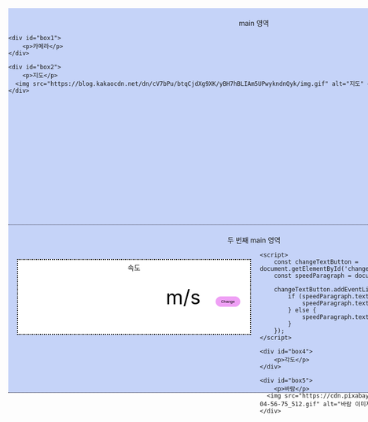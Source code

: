 <html>
<head>
<meta charset="UTF-8">
<title>Insert title here</title>

<style type="text/css">
*{
   margin: 0;
   padding: 0;
}

main{
   background-color: #c5d3f8;
   margin: 0 auto; 
   border-bottom: 1px dotted #080007;
   padding: 20px 0 20px 0; 
   width: 1000px;
}

main.first-main {
    height: 400px;
}

main.second-main {
    height: 300px;
}

main.first-main p {
    text-align: center;
    margin-top: 0px; 
}
main.second-main p {
    text-align: center;
    margin-top: 0px; 
}

#box1 {
    background-color: #ffffff;
    width: 720px;
    height: 450px;
    border: 2px dotted #000000;
    float: left;
    margin : 20px 18px 15px 18px;
   position : relative
}

#box1 p {
    position: absolute; 
    top: 5%; 
    left: 50%; 
   transform : translate(-50%, -50%)
}

#box2{
   background-color: #ffffff;
   width: 700px;
   height: 450px;
    border: 2px dotted #000000;
   float: right;
   margin : 20px 18px 15px 0px; /* top right bottom left 순 */
   position : relative
}

#box2 p {
    position: absolute; 
    top: 5%; 
    left: 50%; 
   transform : translate(-50%, -50%)
}

.map-image {
    width: 400px;
    height: auto;
   position: absolute;
   left : 170px;
   bottom : 10px
}

#box3{
   background-color: #ffffff;
   width: 472px;
   height: 150px;
    border: 2px dotted #000000;
   float: left;
    margin: 15px 18px 15px 18px; /* top right bottom left 순 */
   position : relative
}

<!-- #box3 p {
    position: absolute; 
    top: 10%; 
    left: 50%; 
   transform : translate(-50%, -50%)
} -->

#unit {
   margin: 60px 130px 0px 100px;
   font-size: 40px;
   color: #000000;
}

.custom-button {
    background-color: #efa0f5;
    color: #000000;
    border: 1px solid #efa0f5;
    padding: 5px 10px;
    font-size: 8px;
    cursor: pointer;
    border-radius: 10px;
   position: absolute;
   right : 20px;
   bottom : 55px
}


#box4{
   background-color: #ffffff;
   width: 472px;
   height: 150px;
    border: 2px dotted #000000;
   float: left;
    margin: 15px 18px 15px 0px;
   position : relative
}

#box4 p {
    position: absolute; 
    top: 10%; 
    left: 50%; 
   transform : translate(-50%, -50%)
}

#box5{
   background-color: #ffffff;
   width: 472px;
   height: 150px;
    border: 2px dotted #000000;
   float: right;
    margin: 15px 18px 15px 0px;
   position : relative
}

#box5 p {
    position: absolute; 
    top: 10%; 
    left: 50%; 
   transform : translate(-50%, -50%)
}

.wind-image {
    width: 50px;
    height: auto;
   position: absolute;
   right : 20px;
   bottom : 20px
}


</style>

</head>
<body>

<!-- <header>
   <p>sailing boat</p>   
</header> -->

<main class="first-main"> <!-- Add the class to specify the first main section -->
    <p>main 영역</p>

    <div id="box1">
        <p>카메라</p>
    </div>

    <div id="box2">
        <p>지도</p>
      <img src="https://blog.kakaocdn.net/dn/cV7bPu/btqCjdXg9XK/yBH7hBLIAm5UPwykndnQyk/img.gif" alt="지도" class="map-image">
    </div>
</main>

<main class="second-main"> <!-- Add the class to specify the second main section -->
    <p>두 번째 main 영역</p>

   <div id="box3">
        <p id="speed">속도</p>
      <p id="unit">m/s</p>
        <button id="changeTextButton" class="custom-button">Change</button>
    </div>

    <script>
        const changeTextButton = document.getElementById('changeTextButton');
        const speedParagraph = document.getElementById('unit');

        changeTextButton.addEventListener('click', function () {
            if (speedParagraph.textContent === 'm/s') {
                speedParagraph.textContent = 'km/h';
            } else {
                speedParagraph.textContent = 'm/s';
            }
        });
    </script>

    <div id="box4">
        <p>각도</p>
    </div>

    <div id="box5">
        <p>바람</p>
      <img src="https://cdn.pixabay.com/animation/2023/03/15/13/04/13-04-56-75_512.gif" alt="바람 이미지" class="wind-image">
    </div>
</main>
</body>
</html>
